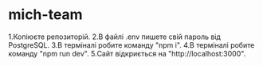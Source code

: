 # mich-team
1.Копіюєте репозиторій.
2.В файлі .env пишете свій пароль від PostgreSQL.
3.В терміналі робите команду "npm i".
4.В терміналі робите команду "npm run dev".
5.Сайт відкриється на "http://localhost:3000".
